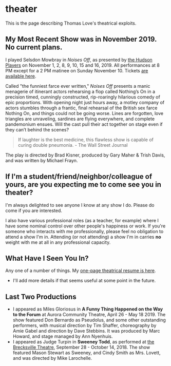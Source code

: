 # theater

This is the page describing Thomas Love's theatrical exploits.

## My Most Recent Show was in November 2019. No current plans.

I played Selsdon Mowbray in *Noises Off*, as presented by [the Hudson Players](https://www.hudsonplayers.com/) on November 1, 2, 8, 9, 10, 15 and 16, 2019. All performances at 8 PM except for a 2 PM matinee on Sunday November 10. Tickets [are available here](https://app.arts-people.com/index.php?actions=4&p=1).

Called "the funniest farce ever written," *Noises Off* presents a manic menagerie of itinerant actors rehearsing a flop called Nothing’s On in a precision timed, cunningly constructed, rip-roaringly hilarious comedy of epic proportions. With opening night just hours away, a motley company of actors stumbles through a frantic, final rehearsal of the British sex farce Nothing On, and things could not be going worse. Lines are forgotten, love triangles are unraveling, sardines are flying everywhere, and complete pandemonium ensues. Will the cast pull their act together on stage even if they can’t behind the scenes?

> If laughter is the best medicine, this flawless show is capable of curing double pneumonia.  - The Wall Street Journal

The play is directed by Brad Kisner, produced by Gary Maher & Trish Davis, and was written by Michael Frayn.

## If I'm a student/friend/neighbor/colleague of yours, are you expecting me to come see you in theater?

I'm always delighted to see anyone I know at any show I do. Please do come if you are interested. 

I also have various professional roles (as a teacher, for example) where I have some nominal control over other people's happiness or work. If you're someone who interacts with me professionally, please feel no obligation to attend a show I'm in. Attending (or not attending) a show I'm in carries **no** weight with me at all in any professional capacity.

## What Have I Seen You In?

Any one of a number of things. My [one-page theatrical resume is here](https://github.com/THOMASELOVE/theater/blob/master/thomas_love_theatrical_resume_2019.pdf). 

- I'll add more details if that seems useful at some point in the future.

## Last Two Productions

- I appeared as Miles Gloriosus in **A Funny Thing Happened on the Way to the Forum** at Aurora Community Theatre, April 26 - May 18 2019. The show featured Don Bernardo as Pseudolus, and some other outstanding performers, with musical direction by Tim Shaffer, choreography by Amie Gabel and direction by Dave Stebbins. It was produced by Marc Howard, and stage managed by Ann Nyenhuis.
- I appeared as Judge Turpin in **Sweeney Todd**, as performed at [the Brecksville Theatre](https://www.thebrecksvilletheatre.org/performances/891), September 28 - October 14, 2018. The show featured Mason Stewart as Sweeney, and Cindy Smith as Mrs. Lovett, and was directed by Mike Larochelle.

